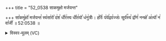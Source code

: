 +++
title = "52_0538 साकमुक्षो मर्जयन्त"

+++
सा꣣कमु꣡क्षो꣢ मर्जयन्त꣣ स्व꣡सा꣢रो꣣ द꣢श꣣ धी꣡र꣢स्य धी꣣त꣢यो꣣ ध꣡नु꣢त्रीः। ह꣢रिः꣣ प꣡र्य꣢द्रव꣣ज्जाः꣡ सूर्य꣢꣯स्य꣣ द्रो꣡णं꣢ ननक्षे꣣ अ꣢त्यो꣣ न꣢ वा꣣जी꣢ ॥ 52:0538 ॥

<details><summary>विस्वर-मूलम् (VC)</summary>

साकमुक्षो मर्जयन्त स्वसारो दश धीरस्य धीतयो धनुत्रीः । हरिः पर्यद्रवज्जाः सूर्यस्य द्रोणं ननक्षे अत्यो न वाजी ॥५३८॥
</details>
